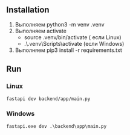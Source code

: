 ## Installation
1. Выполняем python3 -m venv .venv
2. Выполняем activate
   - source .venv/bin/activate ( если Linux)
   - .\\.venv\Scripts\activate (если Windows)
3. Выполняем pip3 install -r requirements.txt

## Run
### Linux
```
fastapi dev backend/app/main.py
```
### Windows
```
fastapi.exe dev .\backend\app\main.py
```